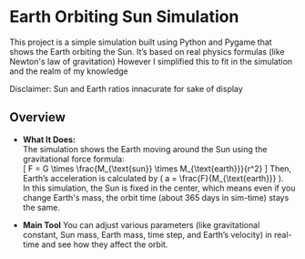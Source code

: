 # Earth Orbiting Sun Simulation

This project is a simple simulation built using Python and Pygame that shows the Earth orbiting the Sun. It’s based on real physics formulas (like Newton's law of gravitation)
However I simplified this to fit in the simulation and the realm of my knowledge

Disclaimer: Sun and Earth ratios innacurate for sake of display

## Overview

- **What It Does:**  
  The simulation shows the Earth moving around the Sun using the gravitational force formula:  
  \[
  F = G \times \frac{M_{\text{sun}} \times M_{\text{earth}}}{r^2}
  \]
  Then, Earth’s acceleration is calculated by \( a = \frac{F}{M_{\text{earth}}} \).  
  In this simulation, the Sun is fixed in the center, which means even if you change Earth's mass, the orbit time (about 365 days in sim-time) stays the same.

- **Main Tool**
  You can adjust various parameters (like gravitational constant, Sun mass, Earth mass, time step, and Earth’s velocity) in real-time and see how they affect the orbit.
